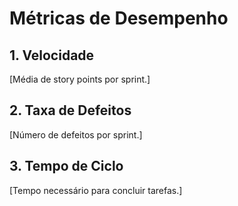 # Métricas de Desempenho

## 1. Velocidade

[Média de story points por sprint.]

## 2. Taxa de Defeitos

[Número de defeitos por sprint.]

## 3. Tempo de Ciclo

[Tempo necessário para concluir tarefas.]